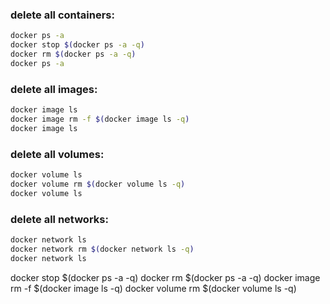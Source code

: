 ### delete all containers:

```bash
docker ps -a
docker stop $(docker ps -a -q)
docker rm $(docker ps -a -q)
docker ps -a
```

### delete all images:

```bash
docker image ls
docker image rm -f $(docker image ls -q)
docker image ls
```

### delete all volumes:

```bash
docker volume ls
docker volume rm $(docker volume ls -q)
docker volume ls
```

### delete all networks:

```bash
docker network ls
docker network rm $(docker network ls -q)
docker network ls
```



docker stop $(docker ps -a -q)
docker rm $(docker ps -a -q)
docker image rm -f $(docker image ls -q)
docker volume rm $(docker volume ls -q)